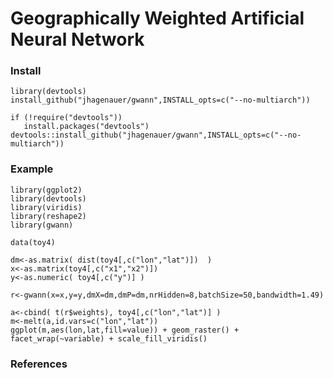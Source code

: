 # Geographically Weighted Artificial Neural Network

### Install

    library(devtools)
    install_github("jhagenauer/gwann",INSTALL_opts=c("--no-multiarch"))
    
    if (!require("devtools"))
       install.packages("devtools")
    devtools::install_github("jhagenauer/gwann",INSTALL_opts=c("--no-multiarch"))
    
### Example

    library(ggplot2)
    library(devtools)
    library(viridis)
    library(reshape2)
    library(gwann)

    data(toy4)

    dm<-as.matrix( dist(toy4[,c("lon","lat")])  )
    x<-as.matrix(toy4[,c("x1","x2")])
    y<-as.numeric( toy4[,c("y")] )

    r<-gwann(x=x,y=y,dmX=dm,dmP=dm,nrHidden=8,batchSize=50,bandwidth=1.49)

    a<-cbind( t(r$weights), toy4[,c("lon","lat")] )
    m<-melt(a,id.vars=c("lon","lat"))
    ggplot(m,aes(lon,lat,fill=value)) + geom_raster() + facet_wrap(~variable) + scale_fill_viridis()

### References
